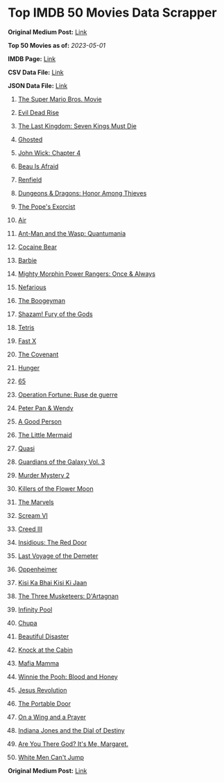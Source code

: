 # Top IMDB 50 Movies Data Scrapper

**Original Medium Post:** [Link](https://medium.com/@nishantsahoo/which-movie-should-i-watch-5c83a3c0f5b1) 

**Top 50 Movies as of:** _2023-05-01_

**IMDB Page:** [Link](http://www.imdb.com/search/title?release_date=2023,2023&title_type=feature)

**CSV Data File:** [Link](/Data/data.csv)

**JSON Data File:** [Link](/Data/data.json)

1. [The Super Mario Bros. Movie](https://www.imdb.com/title/tt6718170/?ref_=adv_li_tt)

2. [Evil Dead Rise](https://www.imdb.com/title/tt13345606/?ref_=adv_li_tt)

3. [The Last Kingdom: Seven Kings Must Die](https://www.imdb.com/title/tt15767808/?ref_=adv_li_tt)

4. [Ghosted](https://www.imdb.com/title/tt15326988/?ref_=adv_li_tt)

5. [John Wick: Chapter 4](https://www.imdb.com/title/tt10366206/?ref_=adv_li_tt)

6. [Beau Is Afraid](https://www.imdb.com/title/tt13521006/?ref_=adv_li_tt)

7. [Renfield](https://www.imdb.com/title/tt11358390/?ref_=adv_li_tt)

8. [Dungeons & Dragons: Honor Among Thieves](https://www.imdb.com/title/tt2906216/?ref_=adv_li_tt)

9. [The Pope's Exorcist](https://www.imdb.com/title/tt13375076/?ref_=adv_li_tt)

10. [Air](https://www.imdb.com/title/tt16419074/?ref_=adv_li_tt)

11. [Ant-Man and the Wasp: Quantumania](https://www.imdb.com/title/tt10954600/?ref_=adv_li_tt)

12. [Cocaine Bear](https://www.imdb.com/title/tt14209916/?ref_=adv_li_tt)

13. [Barbie](https://www.imdb.com/title/tt1517268/?ref_=adv_li_tt)

14. [Mighty Morphin Power Rangers: Once & Always](https://www.imdb.com/title/tt23219684/?ref_=adv_li_tt)

15. [Nefarious](https://www.imdb.com/title/tt14537248/?ref_=adv_li_tt)

16. [The Boogeyman](https://www.imdb.com/title/tt3427252/?ref_=adv_li_tt)

17. [Shazam! Fury of the Gods](https://www.imdb.com/title/tt10151854/?ref_=adv_li_tt)

18. [Tetris](https://www.imdb.com/title/tt12758060/?ref_=adv_li_tt)

19. [Fast X](https://www.imdb.com/title/tt5433140/?ref_=adv_li_tt)

20. [The Covenant](https://www.imdb.com/title/tt4873118/?ref_=adv_li_tt)

21. [Hunger](https://www.imdb.com/title/tt22695402/?ref_=adv_li_tt)

22. [65](https://www.imdb.com/title/tt12261776/?ref_=adv_li_tt)

23. [Operation Fortune: Ruse de guerre](https://www.imdb.com/title/tt7985704/?ref_=adv_li_tt)

24. [Peter Pan & Wendy](https://www.imdb.com/title/tt5635026/?ref_=adv_li_tt)

25. [A Good Person](https://www.imdb.com/title/tt14153080/?ref_=adv_li_tt)

26. [The Little Mermaid](https://www.imdb.com/title/tt5971474/?ref_=adv_li_tt)

27. [Quasi](https://www.imdb.com/title/tt1609497/?ref_=adv_li_tt)

28. [Guardians of the Galaxy Vol. 3](https://www.imdb.com/title/tt6791350/?ref_=adv_li_tt)

29. [Murder Mystery 2](https://www.imdb.com/title/tt15255288/?ref_=adv_li_tt)

30. [Killers of the Flower Moon](https://www.imdb.com/title/tt5537002/?ref_=adv_li_tt)

31. [The Marvels](https://www.imdb.com/title/tt10676048/?ref_=adv_li_tt)

32. [Scream VI](https://www.imdb.com/title/tt17663992/?ref_=adv_li_tt)

33. [Creed III](https://www.imdb.com/title/tt11145118/?ref_=adv_li_tt)

34. [Insidious: The Red Door](https://www.imdb.com/title/tt13405778/?ref_=adv_li_tt)

35. [Last Voyage of the Demeter](https://www.imdb.com/title/tt1001520/?ref_=adv_li_tt)

36. [Oppenheimer](https://www.imdb.com/title/tt15398776/?ref_=adv_li_tt)

37. [Kisi Ka Bhai Kisi Ki Jaan](https://www.imdb.com/title/tt3679040/?ref_=adv_li_tt)

38. [The Three Musketeers: D'Artagnan](https://www.imdb.com/title/tt12672536/?ref_=adv_li_tt)

39. [Infinity Pool](https://www.imdb.com/title/tt10365998/?ref_=adv_li_tt)

40. [Chupa](https://www.imdb.com/title/tt14923260/?ref_=adv_li_tt)

41. [Beautiful Disaster](https://www.imdb.com/title/tt2316548/?ref_=adv_li_tt)

42. [Knock at the Cabin](https://www.imdb.com/title/tt15679400/?ref_=adv_li_tt)

43. [Mafia Mamma](https://www.imdb.com/title/tt13923456/?ref_=adv_li_tt)

44. [Winnie the Pooh: Blood and Honey](https://www.imdb.com/title/tt19623240/?ref_=adv_li_tt)

45. [Jesus Revolution](https://www.imdb.com/title/tt10098448/?ref_=adv_li_tt)

46. [The Portable Door](https://www.imdb.com/title/tt11820950/?ref_=adv_li_tt)

47. [On a Wing and a Prayer](https://www.imdb.com/title/tt13929998/?ref_=adv_li_tt)

48. [Indiana Jones and the Dial of Destiny](https://www.imdb.com/title/tt1462764/?ref_=adv_li_tt)

49. [Are You There God? It's Me, Margaret.](https://www.imdb.com/title/tt9185206/?ref_=adv_li_tt)

50. [White Men Can't Jump](https://www.imdb.com/title/tt6436620/?ref_=adv_li_tt)

**Original Medium Post:** [Link](https://medium.com/@nishantsahoo/which-movie-should-i-watch-5c83a3c0f5b1) 
